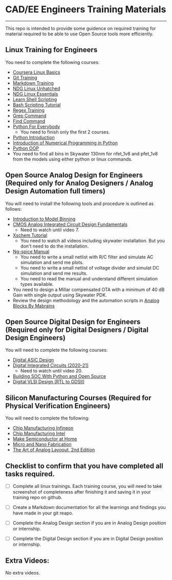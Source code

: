 # CAD/EE Engineers Training Materials
----------------------------------

This repo is intended to provide some guidence on required training for material required to be able to use Open Source tools more efficiently.

## Linux Training for Engineers
You need to complete the following courses:
* [Coursera Linux Basics](https://www.coursera.org/projects/command-line-linux)
* [Git Training](https://www.coursera.org/learn/git-distributed-development?specialization=oss-development-linux-git#about)
* [Markdown Training](https://www.markdowntutorial.com/)
* [NDG Linux Unhatched](https://www.netacad.com/courses/os-it/ndg-linux-unhatched)
* [NDG Linux Essentials](https://www.netacad.com/courses/os-it/ndg-linux-essentials)
* [Learn Shell Scripting](https://www.learnshell.org/)
* [Bash Scripting Tutorial](https://linuxhandbook.com/tag/bash-beginner/)
* [Regex Training](https://www.rexegg.com/)
* [Grep Command](https://phoenixnap.com/kb/grep-command-linux-unix-examples)
* [Find Command](https://www.tecmint.com/35-practical-examples-of-linux-find-command/)
* [Python For Everybody](https://www.coursera.org/specializations/python)
  - You need to finish only the first 2 courses.
* [Python Introduction](https://www.youtube.com/watch?v=rfscVS0vtbw)
* [Introduction of Numerical Programming in Python](https://www.youtube.com/watch?v=ZB7BZMhfPgk)
* [Python OOP](https://www.youtube.com/playlist?list=PLiPFKCVZWHKqrD-t4639uC5VIP6r_PUPr)
* You need to find all bins in Skywater 130nm for nfet_1v8 and pfet_1v8 from the models using either python or linux commands.

## Open Source Analog Design for Engineers (Required only for Analog Designers / Analog Design Automation full timers)
You will need to install the following tools and procedure is outlined as follows:
* [Introduction to Model Binning](http://literature.cdn.keysight.com/litweb/pdf/iccap2008addon2/icmdl/icmdl05a11.html)
* [CMOS Analog Integrated Circuit Design Fundamentals](https://www.youtube.com/playlist?list=PLUJOuapA83-QlWbnMJvoyQucGaBlpBF0F)
  - Need to watch until video 7.
* [Xschem Tutorial](https://xschem.sourceforge.io/stefan/xschem_man/xschem_man.html)
  - You need to watch all videos including skywater installation. But you don't need to do the installation.
* [Ng-spice Manual](http://ngspice.sourceforge.net/docs/ngspice-35-manual.pdf)
  - You need to write a small netlist with R/C filter and simulate AC simulation and send me plots.
  - You need to write a small netlist of voltage divider and simulat DC simulation and send me results.
  - You need to read the manual and understand different simulation types available.
* You need to design a Millar compensated OTA with a minimum of 40 dB Gain with single output using Skywater PDK.
* Review the design methodology and the automation scripts in [Analog Blocks By Mabrains](https://github.com/mabrains/Analog_blocks)

## Open Source Digital Design for Engineers (Required only for Digital Designers / Digital Design Engineers)
You will need to complete the following courses:
* [Digital ASIC Design](https://www.youtube.com/playlist?list=PLfGJEQLQIDBN0VsXQ68_FEYyqcym8CTDN)
* [Digital Integrated Circuits (2020-21)](https://www.youtube.com/playlist?list=PLZU5hLL_713yF0Lkwjj9O3ttVIuhPV-me)
  - Need to watch until video 20.
* [Building SOC With Python and Open Source](https://www.youtube.com/watch?v=rVsOZE80c-k)
* [Digital VLSI Design (RTL to GDSII)](https://www.youtube.com/playlist?list=PLZU5hLL_713x0_AV_rVbay0pWmED7992G)

## Silicon Manufacturing Courses (Required for Physical Verification Engineers)
You will need to complete the following:
* [Chip Manufacturing Infineon](https://www.youtube.com/watch?v=bor0qLifjz4&t=319s)
* [Chip Manufacturing Intel](https://www.youtube.com/watch?v=_VMYPLXnd7E)
* [Make Semiconductor at Home](https://www.youtube.com/watch?v=qCSIGejNT4M)
* [Micro and Nano Fabrication](https://www.youtube.com/playlist?list=PLM2eE_hI4gSDjK4SiDbhpmpjw31Xyqfo_)
* [The Art of Analog Layoout, 2nd Edition](https://www.amazon.com/Art-Analog-Layout-2nd/dp/0131464108)

## Checklist to confirm that you have completed all tasks required.
- [ ] Complete all linux trainings. Each training course, you will need to take screenshot of completeness after finishing it and saving it in your training repo on github.
- [ ] Create a Markdown documentation for all the learnings and findings you have made in your git reapo.
- [ ] Complete the Analog Design section if you are in Analog Design position or internship.
- [ ] Complete the Digital Design section if you are in Digital Design position or internship.


## Extra Videos:
No extra videos.

